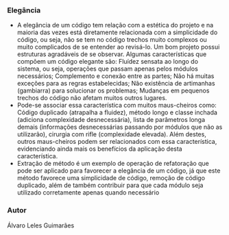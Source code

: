### Elegância

- A elegância de um código tem relação com a estética do projeto e na maioria das vezes está diretamente relacionada com a simplicidade do código, ou seja, não se tem no código trechos muito complexos ou muito complicados de se entender ao revisá-lo. Um bom projeto possui estruturas agradáveis de se observar. Algumas características que compõem um código elegante são: Fluídez sensata ao longo do sistema, ou seja, operações que passam apenas pelos módulos necessários; Complemento e conexão entre as partes; Não há muitas exceções para as regras estabelecidas; Não existência de artimanhas (gambiarra) para solucionar os problemas; Mudanças em pequenos trechos do código não afetam muitos outros lugares.
- Pode-se associar essa característica com muitos maus-cheiros como: Código duplicado (atrapalha a fluidez), método longo e classe inchada (adiciona complexidade desnecessária), lista de parâmetros longa demais (informações desnecessárias passando por módulos que não as utilizarão), cirurgia com rifle (complexidade elevada). Além destes, outros maus-cheiros podem ser relacionados com essa característica, evidenciando ainda mais os benefícios da aplicação desta característica.
- Extração de método é um exemplo de operação de refatoração que pode ser aplicado para favorecer a elegância de um código, já que este método favorece uma simplicidade de código, remoção de código duplicado, além de também contribuir para que cada módulo seja utilizado corretamente apenas quando necessário

### Autor

Álvaro Leles Guimarães